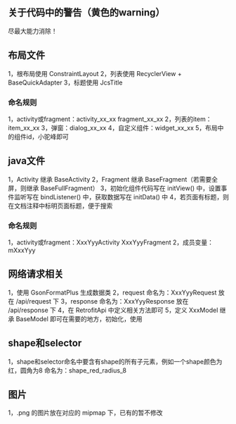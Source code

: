 ## 关于代码中的警告（黄色的warning）
尽最大能力消除！

## 布局文件
1，根布局使用 ConstraintLayout
2，列表使用 RecyclerView + BaseQuickAdapter
3，标题使用 JcsTitle
### 命名规则
   1，activity或fragment：activity_xx_xx  fragment_xx_xx
   2，列表的item：item_xx_xx
   3，弹窗：dialog_xx_xx
   4，自定义组件：widget_xx_xx
   5，布局中的组件id，小驼峰即可

## java文件
1，Activity 继承 BaseActivity
2，Fragment 继承 BaseFragment（若需要全屏，则继承 BaseFullFragment）
3，初始化组件代码写在 initView() 中，设置事件监听写在 bindListener() 中，获取数据写在 initData() 中
4，若页面有标题，则在文档注释中标明页面标题，便于搜索
### 命名规则
   1，activity或fragment：XxxYyyActivity  XxxYyyFragment
   2，成员变量：mXxxYyy
   
## 网络请求相关
1，使用 GsonFormatPlus 生成数据类
2，request 命名为：XxxYyyRequest 放在 /api/request 下
3，response 命名为：XxxYyyResponse 放在 /api/response 下
4，在 RetrofitApi 中定义相关方法即可
5，定义 XxxModel 继承 BaseModel 即可在需要的地方，初始化，使用

## shape和selector
1，shape和selector命名中要含有shape的所有子元素，例如一个shape颜色为红，圆角为8
    命名为：shape_red_radius_8
    
## 图片
1，.png 的图片放在对应的 mipmap 下，已有的暂不修改

